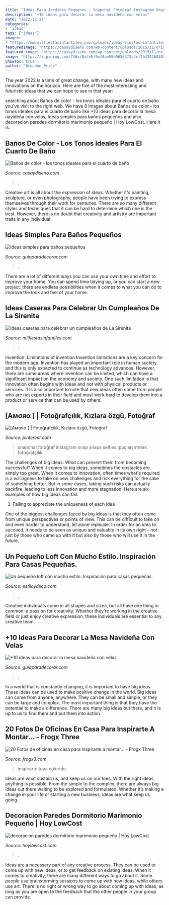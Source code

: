 ```yaml
---
title: "Ideas Para Jardines Pequenos ~ Snapchat Fotoğraf Instagram Snap Snaps Selfies Ipuçları Streak Fotoğrafçılık"
description: "+10 ideas para decorar la mesa navideña con velas"
date: "2022-12-27"
categories:
- "ideas"
tags: ["ideas"]
images:
- "https://mm.milfiestasinfantiles.com/uploads/ideas-fiestas-infantiles/cumpleanos-la-sirenita-casero.jpg"
featuredImage: "https://casaydiseno.com/wp-content/uploads/2015/11/original-diseño-ñ´baño-´color.jpeg"
featured_image: "https://casaydiseno.com/wp-content/uploads/2015/11/original-diseño-ñ´baño-´color.jpeg"
image: "https://i.pinimg.com/736x/0a/e5/9e/0ae59e9656473b4cf2b3392603853e0f.jpg"
ShowToc: true
author: "Brendon Price"
---
```



The year 2022 is a time of great change, with many new ideas and innovations on the horizon. Here are five of the most interesting and futuristic ideas that we can hope to see in that year:

	

		
searching about Baños de color - los tonos ideales para el cuarto de baño you've visit to the right web. We have 8 Images about Baños de color - los tonos ideales para el cuarto de baño like +10 ideas para decorar la mesa navideña con velas, Ideas simples para baños pequeños and also decoracion paredes dormitorio marimonio pequeño | Hoy LowCost. Here it is:
		
    
## Baños De Color - Los Tonos Ideales Para El Cuarto De Baño

<img loading=lazy src="https://casaydiseno.com/wp-content/uploads/2015/11/original-diseño-ñ´baño-´color.jpeg" onerror="this.onerror=null;this.src='https://tse2.mm.bing.net/th?id=OIP.kKWGyqzorAh3ge8C4jdnxgHaJ3&amp;pid=15.1';" alt="Baños de color - los tonos ideales para el cuarto de baño">

_Source: casaydiseno.com_

>. 

	

Creative art is all about the expression of ideas. Whether it's painting, sculpture, or even photography, people have been trying to express themselves through their work for centuries. There are so many different styles and techniques that it can be hard to determine which one is the best. However, there is no doubt that creativity and artistry are important traits in any individual.

    
## Ideas Simples Para Baños Pequeños

<img loading=lazy src="https://www.guiaparadecorar.com/wp-content/uploads/2012/09/Ideas-para-cuartos-de-bano-pequenos-01.jpg" onerror="this.onerror=null;this.src='https://tse4.mm.bing.net/th?id=OIP.19hMIHf6Lg-vQdennmRbkgAAAA&amp;pid=15.1';" alt="Ideas simples para baños pequeños">

_Source: guiaparadecorar.com_

>. 

	

There are a lot of different ways you can use your own time and effort to improve your home. You can spend time tidying up, or you can start a new project. there are endless possibilities when it comes to what you can do to improve the look and feel of your home.

    
## Ideas Caseras Para Celebrar Un Cumpleaños De La Sirenita

<img loading=lazy src="https://mm.milfiestasinfantiles.com/uploads/ideas-fiestas-infantiles/cumpleanos-la-sirenita-casero.jpg" onerror="this.onerror=null;this.src='https://tse3.mm.bing.net/th?id=OIP.5x5uh01nqNnCRa7EkXFlrAHaKY&amp;pid=15.1';" alt="Ideas caseras para celebrar un cumpleaños de La Sirenita">

_Source: milfiestasinfantiles.com_

>. 

	

Invention: Limitations of invention
Invention limitations are a key concern for the modern age. Invention has played an important role in human society, and this is only expected to continue as technology advances. However, there are some areas where invention can be limited, which can have a significant impact on the economy and society. One such limitation is that innovation often begins with ideas and not with physical products or services. It is also important to note that new ideas often come from people who are not experts in their field and must work hard to develop them into a product or service that can be used by others.

    
## [Aмσяα ] | Fotoğrafçılık, Kızlara özgü, Fotoğraf

<img loading=lazy src="https://i.pinimg.com/736x/0a/e5/9e/0ae59e9656473b4cf2b3392603853e0f.jpg" onerror="this.onerror=null;this.src='https://tse3.mm.bing.net/th?id=OIP.GgYT5k-63XLO_ZZ72TeaGgHaNS&amp;pid=15.1';" alt="[Aмσяα ] | Fotoğrafçılık, Kızlara özgü, Fotoğraf">

_Source: pinterest.com_

>snapchat fotoğraf instagram snap snaps selfies ipuçları streak fotoğrafçılık. 

	

The challenges of big ideas: What can prevent them from becoming successful?
When it comes to big ideas, sometimes the obstacles are simply too great. When it comes to innovation, often times what's required is a willingness to take on new challenges and risk everything for the sake of something better. But in some cases, taking such risks can actually backfire, leading to less innovation and more stagnation. Here are six examples of how big ideas can fail:
1) Failing to appreciate the uniqueness of each idea

One of the biggest challenges faced by big ideas is that they often come from unique perspectives or points of view. This can be difficult to take on and even harder to understand, let alone replicate. In order for an idea to succeed, it needs to be seen as unique and valuable in its own right – not just by those who came up with it but also by those who will use it in the future.

    
## Un Pequeño Loft Con Mucho Estilo. Inspiración Para Casas Pequeñas.

<img loading=lazy src="https://www.estiloydeco.com/wp-content/uploads/2020/08/pequeno-loft-con-mucho-estilo-ideas.jpg" onerror="this.onerror=null;this.src='https://tse3.mm.bing.net/th?id=OIP.mb0ZYM0A651vD3-mCVdwXAHaD4&amp;pid=15.1';" alt="Un pequeño loft con mucho estilo. Inspiración para casas pequeñas.">

_Source: estiloydeco.com_

>. 

	

Creative individuals come in all shapes and sizes, but all have one thing in common: a passion for creativity. Whether they're working in the creative field or just enjoy creative expression, these individuals are essential to any creative team.

    
## +10 Ideas Para Decorar La Mesa Navideña Con Velas

<img loading=lazy src="https://www.guiaparadecorar.com/wp-content/uploads/2019/12/Ideas-para-decorar-la-mesa-navidena-7.jpg" onerror="this.onerror=null;this.src='https://tse4.mm.bing.net/th?id=OIP.tNCNyKURr3SjXBC2ienPmQHaLH&amp;pid=15.1';" alt="+10 ideas para decorar la mesa navideña con velas">

_Source: guiaparadecorar.com_

>. 

	

In a world that is constantly changing, it is important to have big ideas. These ideas can be used to make positive change in the world. Big ideas can come from anyone, anywhere. They can be small and simple, or they can be large and complex. The most important thing is that they have the potential to make a difference. There are many big ideas out there, and it is up to us to find them and put them into action.

    
## 20 Fotos De Oficinas En Casa Para Inspirarte A Montar... - Frogx Three

<img loading=lazy src="https://www.frogx3.com/wp-content/uploads/2014/10/fotos-ideas-oficinas-en-casa-18.jpg" onerror="this.onerror=null;this.src='https://tse3.mm.bing.net/th?id=OIP.rcgZAgEozM5ejJwem2jgCAHaKF&amp;pid=15.1';" alt="20 Fotos de oficinas en casa para inspirarte a montar... - Frogx Three">

_Source: frogx3.com_

>inspirarte tuya colorido. 

	

Ideas are what sustain us, and keep us on our toes. With the right ideas, anything is possible. From the simple to the complex, there are always big ideas out there waiting to be explored and formulated. Whether it’s making a change in your life or starting a new business, ideas are what keep us going.

    
## Decoracion Paredes Dormitorio Marimonio Pequeño | Hoy LowCost

<img loading=lazy src="https://hoylowcost.com/wp-content/uploads/2015/10/decoracion-paredes-dormitorio-marimonio-pequeño.jpg" onerror="this.onerror=null;this.src='https://tse1.mm.bing.net/th?id=OIP.7S9UYFETrjju1wGhS2wk1AHaHa&amp;pid=15.1';" alt="decoracion paredes dormitorio marimonio pequeño | Hoy LowCost">

_Source: hoylowcost.com_

>. 

	

Ideas are a necessary part of any creative process. They can be used to come up with new ideas, or to get feedback on existing ideas. When it comes to creativity, there are many different ways to go about it. Some people use brainstorming sessions to come up with new ideas, while others use art. There is no right or wrong way to go about coming up with ideas, as long as you are open to the feedback that the other people in your group can provide.

